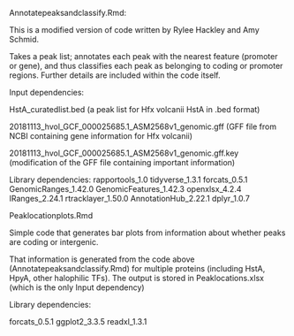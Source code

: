 Annotatepeaksandclassify.Rmd:

This is a modified version of code written by Rylee Hackley and Amy Schmid.

Takes a peak list; annotates each peak with the nearest feature (promoter or gene), and thus classifies each peak as belonging to coding or promoter regions. Further details are included within the code itself.

Input dependencies:

HstA_curatedlist.bed (a peak list for Hfx volcanii HstA in .bed format)

20181113_hvol_GCF_000025685.1_ASM2568v1_genomic.gff (GFF file from NCBI containing gene information for Hfx volcanii)

20181113_hvol_GCF_000025685.1_ASM2568v1_genomic.gff.key (modification of the GFF file containing important information)


Library dependencies:
rapportools_1.0 
tidyverse_1.3.1 
forcats_0.5.1 
GenomicRanges_1.42.0 
GenomicFeatures_1.42.3 
openxlsx_4.2.4 
IRanges_2.24.1 
rtracklayer_1.50.0 
AnnotationHub_2.22.1 
dplyr_1.0.7 

Peaklocationplots.Rmd

Simple code that generates bar plots from information about whether peaks are coding or intergenic.

That information is generated from the code above (Annotatepeaksandclassify.Rmd) for multiple proteins (including HstA, HpyA, other halophilic TFs). The output is stored in Peaklocations.xlsx (which is the only Input dependency)

Library dependencies:

forcats_0.5.1 ggplot2_3.3.5 readxl_1.3.1
